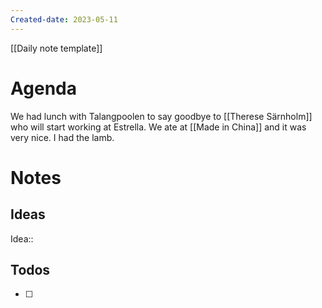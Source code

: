 ```yaml
---
Created-date: 2023-05-11
---
```

[[Daily note template]]

# Agenda
We had lunch with Talangpoolen to say goodbye to [[Therese Särnholm]] who will start working at Estrella. 
We ate at [[Made in China]] and it was very nice. I had the lamb. 

# Notes

## Ideas
Idea::

## Todos
- [ ] 

